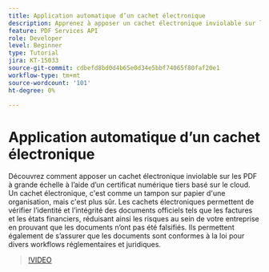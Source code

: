 ```yaml
---
title: Application automatique d’un cachet électronique
description: Apprenez à apposer un cachet électronique inviolable sur les PDF à grande échelle
feature: PDF Services API
role: Developer
level: Beginner
type: Tutorial
jira: KT-15033
source-git-commit: cdbefd8bd0d4b65e0d34e5bbf74065f80faf20e1
workflow-type: tm+mt
source-wordcount: '101'
ht-degree: 0%

---
```


# Application automatique d’un cachet électronique

Découvrez comment apposer un cachet électronique inviolable sur les PDF à grande échelle à l’aide d’un certificat numérique tiers basé sur le cloud. Un cachet électronique, c&#39;est comme un tampon sur papier d&#39;une organisation, mais c&#39;est plus sûr. Les cachets électroniques permettent de vérifier l’identité et l’intégrité des documents officiels tels que les factures et les états financiers, réduisant ainsi les risques au sein de votre entreprise en prouvant que les documents n’ont pas été falsifiés. Ils permettent également de s’assurer que les documents sont conformes à la loi pour divers workflows réglementaires et juridiques.

>[!VIDEO](https://video.tv.adobe.com/v/3428346?hidetitle=true)

